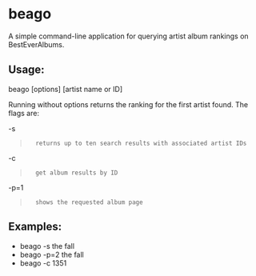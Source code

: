# beago
A simple command-line application for querying artist album rankings on BestEverAlbums.
## Usage:

  beago [options] [artist name or ID]

Running without options returns the ranking for the first artist found. The flags are:

 -s
>		returns up to ten search results with associated artist IDs
 -c
>		get album results by ID
 -p=1
>		shows the requested album page

## Examples:

* beago -s the fall
* beago -p=2 the fall
* beago -c 1351
